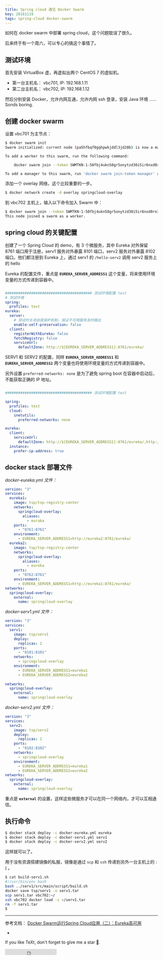 ```yaml
---
title: Spring cloud 遇见 Docker Swarm
key: 20181119
tags: spring-cloud docker-swarm 
---
```


如何在 docker swarm 中部署 spring cloud，这个问题耽误了很久。

<!--more-->

后来终于有一个周六，可以专心的搞这个事情了。


## 测试环境

首先安装 VirtualBox 虚，再虚拟出两个 CentOS 7 的虚拟机。

- 第一台主机名： vbc701, IP: 192.168.1.11
- 第二台主机名： vbc702, IP: 192.168.1.12

然后分别安装 Docker，允许内网互通，允许内网 ssh 登录，安装 Java 环境 …… Sonds boring.


## 创建 docker swarm

设置 vbc701 为主节点：

```bash
$ docker swarm init
Swarm initialized: current node (pa5hfbqf0gqhpwkjddl3jd20b) is now a manager.

To add a worker to this swarm, run the following command:

    docker swarm join --token SWMTKN-1-50fbj4ukn58gr5onytzd30i5ir6nxd0rn3a1rtnux32eu68ffk-afkp5dr185zgkab4k8mgtlhuv 192.168.1.11:2377

To add a manager to this swarm, run 'docker swarm join-token manager' and follow the instructions.
```

添加一个 overlay 网络，这个比较重要的一步。

```bash
$ docker network create -d overlay springcloud-overlay
```

到 vbc702 主机上，输入以下命令加入 Swarm 中：

```bash
$ docker swarm join --token SWMTKN-1-50fbj4ukn58gr5onytzd30i5ir6nxd0rn3a1rtnux32eu68ffk-afkp5dr185zgkab4k8mgtlhuv 192.168.1.11:2377
This node joined a swarm as a worker.
```


## spring cloud 的关键配置

创建了一个 Spring Cloud 的 demo，有 3 个微服务，其中 Eureka 对外保留 8761 端口用于注册，serv1 服务对外暴露 8101 端口，serv2 服务对外暴露 8102 端口。他们都注册到 Eureka 上，通过 serv1 的 `/hello-serv2` 调用 serv2 服务上的 hello


Eureka 的配置文件，重点是 **`EUREKA_SERVER_ADDRESS1`** 这个变量，将来使用环境变量的方式传递到容器中。

```yaml

######################################## 测试环境配置 test
# 测试环境
spring:
  profiles: test
eureka:
  server:
    # 测试时关闭自我保护机制，保证不可用服务及时踢出
    enable-self-preservation: false
  client:
    registerWithEureka: false
    fetchRegistry: false
    serviceUrl:
      defaultZone: http://${EUREKA_SERVER_ADDRESS1}:8761/eureka/

```

SERV1 和 SERV2 的配置，同样 **`EUREKA_SERVER_ADDRESS1`** 和 **`EUREKA_SERVER_ADDRESS2`** 两个变量也将使用环境变量的方式传递到容器中。

另外设置 `preferred-networks: none` 是为了避免 spring boot 在容器中启动后，不能获取正确的 IP 地址。


```yaml

######################################## 测试环境配置 test

spring:
  profiles: test
  cloud:
    inetutils:
      preferred-networks: none

eureka:
  client:
    serviceUrl:
      defaultZone: http://${EUREKA_SERVER_ADDRESS1}:8761/eureka/,http://${EUREKA_SERVER_ADDRESS2}:8761/eureka/
  instance:
    prefer-ip-address: true

```
## docker stack 部署文件

*docker-eureka.yml 文件：*

```yaml
version: "3"
services:
  eureka1:
    image: tsp/tsp-registry-center
    networks:
      springcloud-overlay:
        aliases:
          - euraka
    ports:
      - "8761:8761"
    environment:
      - EUREKA_SERVER_ADDRESS1=http://eureka2:8761/eureka/
  eureka2:
    image: tsp/tsp-registry-center
    networks:
      springcloud-overlay:
        aliases:
          - eureka
    ports:
      - "8762:8761"
    environment:
      - EUREKA_SERVER_ADDRESS1=http://eureka1:8761/eureka/
networks:
  springcloud-overlay:
    external:
      name: springcloud-overlay
```


*docker-serv1.yml 文件：*

```yaml
version: "3"
services:
  serv1:
    image: tsp/serv1
    deploy:
      replicas: 2
    ports:
      - "8101:8101"
    networks:
      - springcloud-overlay
    environment:
      - EUREKA_SERVER_ADDRESS1=eureka1
      - EUREKA_SERVER_ADDRESS2=eureka2
    
networks:
  springcloud-overlay:
    external:
      name: springcloud-overlay
```


*docker-serv2.yml 文件：*

```yaml
version: "3"
services:
  serv2:
    image: tsp/serv2
    deploy:
      replicas: 2
    ports: 
      - "8102:8102"
    networks:
      - springcloud-overlay
    environment:
      - EUREKA_SERVER_ADDRESS1=eureka1
      - EUREKA_SERVER_ADDRESS2=eureka2
networks:
  springcloud-overlay:
    external:
      name: springcloud-overlay
```

重点是 **`external`** 的设置，这样这些微服务才可以在同一个网络内，才可以互相通信。




## 执行命令

```bash
$ docker stack deploy -c docker-eureka.yml eureka
$ docker stack deploy -c docker-serv1.yml serv1
$ docker stack deploy -c docker-serv2.yml serv2
```

这样就可以了。

用于没有资源搭建镜像的私服，镜像是通过 `scp` 和 `ssh` 传递到另外一台主机上的 :( 。

```bash
$ cat build-serv1.sh 
#!/usr/bin/env bash
bash ../serv1/src/main/script/build.sh
docker save tsp/serv1 -o serv1.tar 
scp serv1.tar vbc702:~/
ssh vbc702 docker load -i ~/serv1.tar
rm -f serv1.tar
$ 
```



---

参考文档： [Docker Swarm运行Spring Cloud应用（二）：Eureka高可用](https://blog.csdn.net/qq_32440951/article/details/79692086)

- 


If you like TeXt, don't forget to give me a star :star2:.

<iframe src="https://ghbtns.com/github-btn.html?user=kitian616&repo=jekyll-TeXt-theme&type=star&count=true" frameborder="0" scrolling="0" width="170px" height="20px"></iframe>
